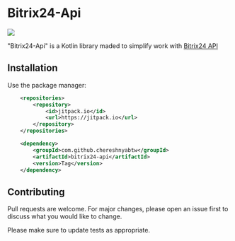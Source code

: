 # Bitrix24-Api 
[![](https://jitpack.io/v/chereshnyabtw/bitrix24-api.svg)](https://jitpack.io/#chereshnyabtw/bitrix24-api)


"Bitrix24-Api" is a Kotlin library maded to simplify work with [Bitrix24 API](https://dev.1c-bitrix.ru/rest_help)

## Installation

Use the package manager:
```xml
	<repositories>
		<repository>
		    <id>jitpack.io</id>
		    <url>https://jitpack.io</url>
		</repository>
	</repositories>
```

```xml
	<dependency>
	    <groupId>com.github.chereshnyabtw</groupId>
	    <artifactId>bitrix24-api</artifactId>
	    <version>Tag</version>
	</dependency>
```

## Contributing
Pull requests are welcome. For major changes, please open an issue first to discuss what you would like to change.

Please make sure to update tests as appropriate.
